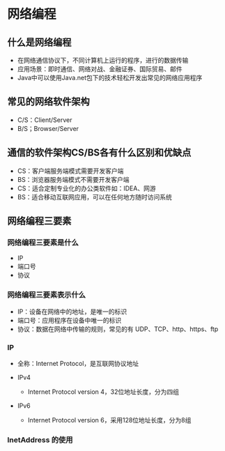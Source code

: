 # 网络编程

## 什么是网络编程

- 在网络通信协议下，不同计算机上运行的程序，进行的数据传输
- 应用场景：即时通信、网络对战、金融证券、国际贸易、邮件
- Java中可以使用Java.net包下的技术轻松开发出常见的网络应用程序

## 常见的网络软件架构

- C/S：Client/Server
- B/S；Browser/Server

## 通信的软件架构CS/BS各有什么区别和优缺点

- CS：客户端服务端模式需要开发客户端
- BS：浏览器服务端模式不需要开发客户端
- CS：适合定制专业化的办公类软件如：IDEA、网游
- BS：适合移动互联网应用，可以在任何地方随时访问系统

## 网络编程三要素

### 网络编程三要素是什么

- IP
- 端口号
- 协议

### 网络编程三要素表示什么

- IP：设备在网络中的地址，是唯一的标识
- 端口号：应用程序在设备中唯一的标识
- 协议：数据在网络中传输的规则，常见的有 UDP、TCP、http、https、ftp

### IP

- 全称：Internet Protocol，是互联网协议地址

- IPv4
  - Internet Protocol version 4，32位地址长度，分为四组
- IPv6
  - Internet Protocol version 6，采用128位地址长度，分为8组

### InetAddress 的使用
